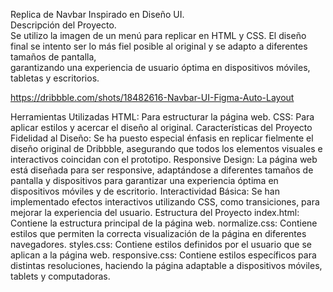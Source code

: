 Replica de Navbar Inspirado en Diseño UI.<br>
Descripción del Proyecto.<br>
Se utilizo la imagen de un menú para replicar en HTML y CSS. El diseño final se intento ser lo más fiel posible al original y se adapto a diferentes tamaños de pantalla,<br> garantizando una experiencia de usuario óptima en dispositivos móviles, tabletas y escritorios.

https://dribbble.com/shots/18482616-Navbar-UI-Figma-Auto-Layout

Herramientas Utilizadas
HTML: Para estructurar la página web.
CSS: Para aplicar estilos y acercar el diseño al original.
Características del Proyecto
Fidelidad al Diseño: Se ha puesto especial énfasis en replicar fielmente el diseño original de Dribbble, asegurando que todos los elementos visuales e interactivos coincidan con el prototipo.
Responsive Design: La página web está diseñada para ser responsive, adaptándose a diferentes tamaños de pantalla y dispositivos para garantizar una experiencia óptima en dispositivos móviles y de escritorio.
Interactividad Básica: Se han implementado efectos interactivos utilizando CSS, como transiciones, para mejorar la experiencia del usuario.
Estructura del Proyecto
index.html: Contiene la estructura principal de la página web.
normalize.css: Contiene estilos que permiten la correcta visualización de la página en diferentes navegadores.
styles.css: Contiene estilos definidos por el usuario que se aplican a la página web.
responsive.css: Contiene estilos específicos para distintas resoluciones, haciendo la página adaptable a dispositivos móviles, tablets y computadoras.

